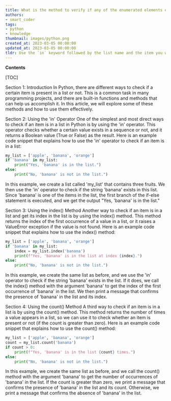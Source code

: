 ```yaml
---
title: What is the method to verify if any of the enumerated elements exists in a given list?
authors:
- smart_coder
tags:
- python
- knowledge
thumbnail: images/python.png
created_at: 2023-03-05 00:00:00
updated_at: 2023-03-05 00:00:00
tldr: Use the `in` keyword followed by the list name and the item you want to check.
---
```


**Contents**

[TOC]

Section 1: Introduction
In Python, there are different ways to check if a certain item is present in a list or not. This is a common task in many programming projects, and there are built-in functions and methods that can help us accomplish it. In this article, we will explore some of these methods and how to use them effectively.

Section 2: Using the 'in' Operator
One of the simplest and most direct ways to check if an item is in a list in Python is by using the 'in' operator. This operator checks whether a certain value exists in a sequence or not, and it returns a Boolean value (True or False) as the result. Here is an example code snippet that explains how to use the 'in' operator to check if an item is in a list:

```python
my_list = ['apple', 'banana', 'orange']
if 'banana' in my_list:
    print("Yes, 'banana' is in the list.")
else:
    print("No, 'banana' is not in the list.")
```

In this example, we create a list called 'my_list' that contains three fruits. We then use the 'in' operator to check if the string 'banana' exists in this list. Since 'banana' is one of the items in the list, the first branch of the if-else statement is executed, and we get the output "Yes, 'banana' is in the list."

Section 3: Using the index() Method
Another way to check if an item is in a list and get its index in the list is by using the index() method. This method returns the index of the first occurrence of a value in a list, or it raises a ValueError exception if the value is not found. Here is an example code snippet that explains how to use the index() method:

```python
my_list = ['apple', 'banana', 'orange']
if 'banana' in my_list:
    index = my_list.index('banana')
    print(f"Yes, 'banana' is in the list at index {index}.")
else:
    print("No, 'banana' is not in the list.")
```

In this example, we create the same list as before, and we use the 'in' operator to check if the string 'banana' exists in the list. If it does, we call the index() method with the argument 'banana' to get the index of the first occurrence of 'banana' in the list. We then print a message that confirms the presence of 'banana' in the list and its index.

Section 4: Using the count() Method
A third way to check if an item is in a list is by using the count() method. This method returns the number of times a value appears in a list, so we can use it to check whether an item is present or not (if the count is greater than zero). Here is an example code snippet that explains how to use the count() method:

```python
my_list = ['apple', 'banana', 'orange']
count = my_list.count('banana')
if count > 0:
    print(f"Yes, 'banana' is in the list {count} times.")
else:
    print("No, 'banana' is not in the list.")
```

In this example, we create the same list as before, and we call the count() method with the argument 'banana' to get the number of occurrences of 'banana' in the list. If the count is greater than zero, we print a message that confirms the presence of 'banana' in the list and its count. Otherwise, we print a message that confirms the absence of 'banana' in the list.
